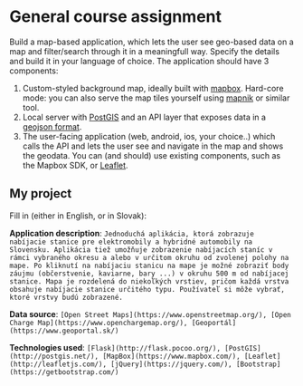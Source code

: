 # General course assignment

Build a map-based application, which lets the user see geo-based data on a map and filter/search through it in a meaningfull way. Specify the details and build it in your language of choice. The application should have 3 components:

1. Custom-styled background map, ideally built with [mapbox](http://mapbox.com). Hard-core mode: you can also serve the map tiles yourself using [mapnik](http://mapnik.org/) or similar tool.
2. Local server with [PostGIS](http://postgis.net/) and an API layer that exposes data in a [geojson format](http://geojson.org/).
3. The user-facing application (web, android, ios, your choice..) which calls the API and lets the user see and navigate in the map and shows the geodata. You can (and should) use existing components, such as the Mapbox SDK, or [Leaflet](http://leafletjs.com/).

## My project

Fill in (either in English, or in Slovak):

**Application description**: `Jednoduchá aplikácia, ktorá zobrazuje nabíjacie stanice pre elektromobily a hybridné automobily na Slovensku. Aplikácia tiež umožňuje zobrazenie nabíjacích staníc v rámci vybraného okresu a alebo v určitom okruhu od zvolenej polohy na mape. Po kliknutí na nabíjaciu stanicu na mape je možné zobraziť body záujmu (občerstvenie, kaviarne, bary ...) v okruhu 500 m od nabíjacej stanice. Mapa je rozdelená do niekoľkých vrstiev, pričom každá vrstva obsahuje nabíjacie stanice určitého typu. Používateľ si môže vybrať, ktoré vrstvy budú zobrazené.`

**Data source**: `[Open Street Maps](https://www.openstreetmap.org/), [Open Charge Map](https://www.openchargemap.org/), [Geoportál](https://www.geoportal.sk/)`

**Technologies used**: `[Flask](http://flask.pocoo.org/), [PostGIS](http://postgis.net/), [MapBox](https://www.mapbox.com/), [Leaflet](http://leafletjs.com/), [jQuery](https://jquery.com/), [Bootstrap](https://getbootstrap.com/)`

